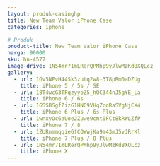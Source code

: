 ```yaml
---
layout: produk-casinghp
title: New Team Valor iPhone Case
categories: iphone

# Produk
product-title: New Team Valor iPhone Case
harga: 90000
sku: hn-4577
image-drive: 1N54mr71mLRerQPMhp9yJlwMzKd8XQLcz
gallery:
  - url: 1Gv5NFvH44Sk3zutq2w8-3T8pRm0aDZUg
    title: iPhone 5 / 5s / SE
  - url: 18T4wcG3TFqzyyoZ5_hQC344nJ5gYE_La
    title: iPhone 6 / 6s
  - url: 1GSSBSgfZizG1HNG9VHqZcoRaSVgNjCX4
    title: iPhone 6 Plus / 6s Plus
  - url: 1wnxyOc6aUoe2Zuwe9cmt0FCt8kRWLZfP
    title: iPhone 7 / 8
  - url: 1ZURnmmqqie6fCOWwjKa9a43mJ5vJRrKl
    title: iPhone 7 Plus / 8 Plus
  - url: 1N54mr71mLRerQPMhp9yJlwMzKd8XQLcz
    title: iPhone X
---
```

